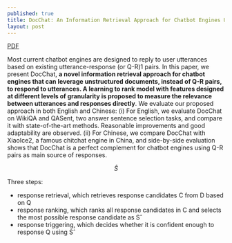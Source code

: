 ```yaml
---
published: true
title: DocChat: An Information Retrieval Approach for Chatbot Engines Using Unstructured Documents
layout: post
---
```

<script type="text/javascript" src="http://cdn.mathjax.org/mathjax/latest/MathJax.js?config=TeX-AMS-MML_HTMLorMML"></script>

[PDF](http://aclweb.org/anthology/P16-1049)

Most current chatbot engines are designed to reply to user utterances based on existing utterance-response (or Q-R)1 pairs. In this paper, we present DocChat, **a novel information retrieval approach for chatbot engines that can leverage unstructured documents, instead of Q-R pairs, to respond to utterances. A learning to rank model with features designed at different levels of granularity is proposed to measure the relevance between utterances and responses directly**. We evaluate our proposed approach in both English and Chinese: (i) For English, we evaluate DocChat on WikiQA and QASent, two answer sentence selection tasks, and compare it with state-of-the-art methods. Reasonable improvements and good adaptability are observed. (ii) For Chinese, we compare DocChat with XiaoIce2, a famous chitchat engine in China, and side-by-side evaluation shows that DocChat is a perfect complement for chatbot engines using Q-R pairs as main source of responses.

$$
\hat{S}
$$


Three steps:

* response retrieval, which retrieves response candidates C from D based on Q
* response ranking, which ranks all response candidates in C and selects the most possible response candidate as Sˆ
* response triggering, which decides whether it is confident enough to response Q using Sˆ